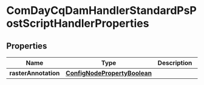 
# ComDayCqDamHandlerStandardPsPostScriptHandlerProperties

## Properties
Name | Type | Description | Notes
------------ | ------------- | ------------- | -------------
**rasterAnnotation** | [**ConfigNodePropertyBoolean**](ConfigNodePropertyBoolean.md) |  |  [optional]



